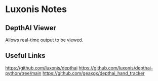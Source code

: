 # Luxonis Notes

## DepthAI Viewer

Allows real-time output to be viewed.

## Useful Links
https://github.com/luxonis/depthai
https://github.com/luxonis/depthai-python/tree/main
https://github.com/geaxgx/depthai_hand_tracker
